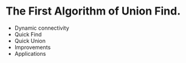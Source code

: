 # The First Algorithm of Union Find.

- Dynamic connectivity
- Quick Find
- Quick Union
- Improvements
- Applications

